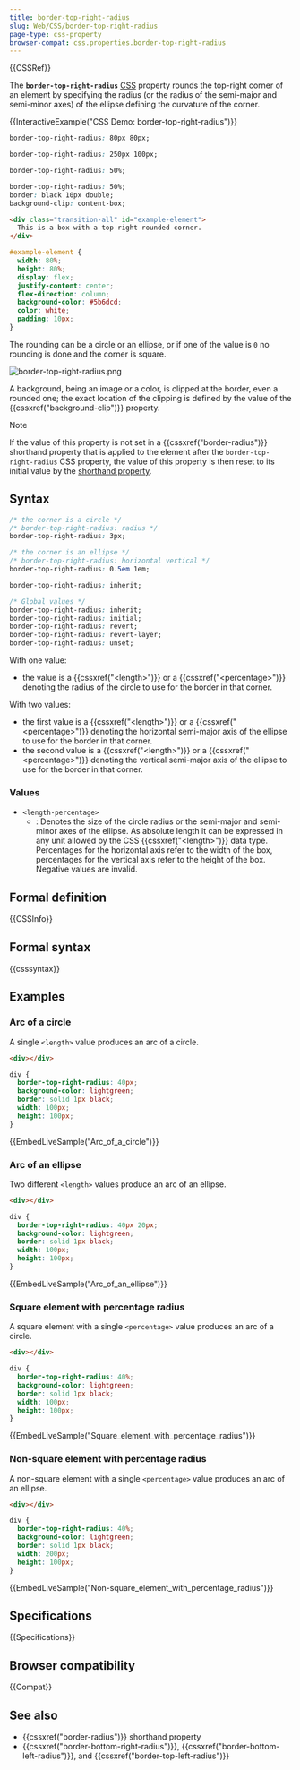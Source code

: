 ```yaml
---
title: border-top-right-radius
slug: Web/CSS/border-top-right-radius
page-type: css-property
browser-compat: css.properties.border-top-right-radius
---
```


{{CSSRef}}

The **`border-top-right-radius`** [CSS](/en-US/docs/Web/CSS) property rounds the top-right corner of an element by specifying the radius (or the radius of the semi-major and semi-minor axes) of the ellipse defining the curvature of the corner.

{{InteractiveExample("CSS Demo: border-top-right-radius")}}

```css interactive-example-choice
border-top-right-radius: 80px 80px;
```

```css interactive-example-choice
border-top-right-radius: 250px 100px;
```

```css interactive-example-choice
border-top-right-radius: 50%;
```

```css interactive-example-choice
border-top-right-radius: 50%;
border: black 10px double;
background-clip: content-box;
```

```html interactive-example
<div class="transition-all" id="example-element">
  This is a box with a top right rounded corner.
</div>
```

```css interactive-example
#example-element {
  width: 80%;
  height: 80%;
  display: flex;
  justify-content: center;
  flex-direction: column;
  background-color: #5b6dcd;
  color: white;
  padding: 10px;
}
```

The rounding can be a circle or an ellipse, or if one of the value is `0` no rounding is done and the corner is square.

![border-top-right-radius.png](border-top-right-radius.png)

A background, being an image or a color, is clipped at the border, even a rounded one; the exact location of the clipping is defined by the value of the {{cssxref("background-clip")}} property.

> [!NOTE]
> If the value of this property is not set in a {{cssxref("border-radius")}} shorthand property that is applied to the element after the `border-top-right-radius` CSS property, the value of this property is then reset to its initial value by the [shorthand property](/en-US/docs/Web/CSS/Shorthand_properties).

## Syntax

```css
/* the corner is a circle */
/* border-top-right-radius: radius */
border-top-right-radius: 3px;

/* the corner is an ellipse */
/* border-top-right-radius: horizontal vertical */
border-top-right-radius: 0.5em 1em;

border-top-right-radius: inherit;

/* Global values */
border-top-right-radius: inherit;
border-top-right-radius: initial;
border-top-right-radius: revert;
border-top-right-radius: revert-layer;
border-top-right-radius: unset;
```

With one value:

- the value is a {{cssxref("&lt;length&gt;")}} or a {{cssxref("&lt;percentage&gt;")}} denoting the radius of the circle to use for the border in that corner.

With two values:

- the first value is a {{cssxref("&lt;length&gt;")}} or a {{cssxref("&lt;percentage&gt;")}} denoting the horizontal semi-major axis of the ellipse to use for the border in that corner.
- the second value is a {{cssxref("&lt;length&gt;")}} or a {{cssxref("&lt;percentage&gt;")}} denoting the vertical semi-major axis of the ellipse to use for the border in that corner.

### Values

- `<length-percentage>`
  - : Denotes the size of the circle radius or the semi-major and semi-minor axes of the ellipse. As absolute length it can be expressed in any unit allowed by the CSS {{cssxref("&lt;length&gt;")}} data type. Percentages for the horizontal axis refer to the width of the box, percentages for the vertical axis refer to the height of the box. Negative values are invalid.

## Formal definition

{{CSSInfo}}

## Formal syntax

{{csssyntax}}

## Examples

### Arc of a circle

A single `<length>` value produces an arc of a circle.

```html hidden
<div></div>
```

```css
div {
  border-top-right-radius: 40px;
  background-color: lightgreen;
  border: solid 1px black;
  width: 100px;
  height: 100px;
}
```

{{EmbedLiveSample("Arc_of_a_circle")}}

### Arc of an ellipse

Two different `<length>` values produce an arc of an ellipse.

```html hidden
<div></div>
```

```css
div {
  border-top-right-radius: 40px 20px;
  background-color: lightgreen;
  border: solid 1px black;
  width: 100px;
  height: 100px;
}
```

{{EmbedLiveSample("Arc_of_an_ellipse")}}

### Square element with percentage radius

A square element with a single `<percentage>` value produces an arc of a circle.

```html hidden
<div></div>
```

```css
div {
  border-top-right-radius: 40%;
  background-color: lightgreen;
  border: solid 1px black;
  width: 100px;
  height: 100px;
}
```

{{EmbedLiveSample("Square_element_with_percentage_radius")}}

### Non-square element with percentage radius

A non-square element with a single `<percentage>` value produces an arc of an ellipse.

```html hidden
<div></div>
```

```css
div {
  border-top-right-radius: 40%;
  background-color: lightgreen;
  border: solid 1px black;
  width: 200px;
  height: 100px;
}
```

{{EmbedLiveSample("Non-square_element_with_percentage_radius")}}

## Specifications

{{Specifications}}

## Browser compatibility

{{Compat}}

## See also

- {{cssxref("border-radius")}} shorthand property
- {{cssxref("border-bottom-right-radius")}}, {{cssxref("border-bottom-left-radius")}}, and {{cssxref("border-top-left-radius")}}
